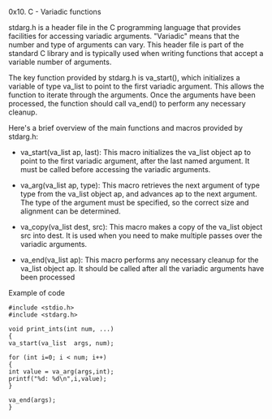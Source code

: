 0x10. C - Variadic functions

stdarg.h is a header file in the C programming language that provides facilities for accessing variadic arguments. "Variadic" means that the number and type of arguments can vary. This header file is part of the standard C library and is typically used when writing functions that accept a variable number of arguments.

The key function provided by stdarg.h is va_start(), which initializes a variable of type va_list to point to the first variadic argument. This allows the function to iterate through the arguments. Once the arguments have been processed, the function should call va_end() to perform any necessary cleanup.

Here's a brief overview of the main functions and macros provided by stdarg.h:

* va_start(va_list ap, last): This macro initializes the va_list object ap to point to the first variadic argument, after the last named argument. It must be called before accessing the variadic arguments.

* va_arg(va_list ap, type): This macro retrieves the next argument of type type from the va_list object ap, and advances ap to the next argument. The type of the argument must be specified, so the correct size and alignment can be determined.

* va_copy(va_list dest, src): This macro makes a copy of the va_list object src into dest. It is used when you need to make multiple passes over the variadic arguments.

* va_end(va_list ap): This macro performs any necessary cleanup for the va_list object ap. It should be called after all the variadic arguments have been processed

Example of code 
```
#include <stdio.h>
#include <stdarg.h>

void print_ints(int num, ...)
{
va_start(va_list  args, num);

for (int i=0; i < num; i++)
{
int value = va_arg(args,int);
printf("%d: %d\n",i,value);
}

va_end(args);
}
```
